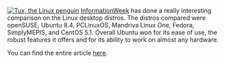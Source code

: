 [![Tux, the Linux penguin](https://i0.wp.com/alexseifert.wordpress.com/wp-content/uploads/2008/05/linux-penguin.jpg?resize=80%2C96)](http://alexseifert.wordpress.com/2008/05/05/linux-shootout/linux-penguin/) [InformationWeek](http://www.informationweek.com/news/software/linux/showArticle.jhtml?articleID=207200145) has done a really interesting comparison on the Linux desktop distros. The distros compared were openSUSE, Ubuntu 8.4, PCLinuxOS, Mandriva Linux One, Fedora, SimplyMEPIS, and CentOS 5.1. Overall Ubuntu won for its ease of use, the robust features it offers and for its ability to work on almost any hardware.

You can find the entire article [here](http://www.informationweek.com/news/software/linux/showArticle.jhtml?articleID=207200145).